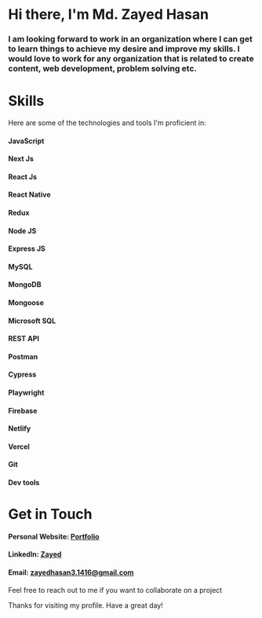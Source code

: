 # Hi there, I'm Md. Zayed Hasan

### I am looking forward to work in an organization where I can get to learn things to achieve my desire and improve my skills. I would love to work for any organization that is related to create content, web development, problem solving etc.

# Skills
Here are some of the technologies and tools I'm proficient in:
#### JavaScript 
#### Next Js
#### React Js
#### React Native
#### Redux
#### Node JS
#### Express JS
#### MySQL
#### MongoDB
#### Mongoose
#### Microsoft SQL
#### REST API
#### Postman
#### Cypress
#### Playwright
#### Firebase
#### Netlify
#### Vercel
#### Git
#### Dev tools

# Get in Touch
#### Personal Website: [Portfolio](https://zayed007.netlify.app/)
#### LinkedIn: [Zayed](https://www.linkedin.com/in/iamzayed/)
#### Email: zayedhasan3.1416@gmail.com

Feel free to reach out to me if you want to collaborate on a project

Thanks for visiting my profile. Have a great day!
<!--
**Iamzayed007/Iamzayed007** is a ✨ _special_ ✨ repository because its `README.md` (this file) appears on your GitHub profile.

Here are some ideas to get you started:

- 🔭 I’m currently working on ...
- 🌱 I’m currently learning ...
- 👯 I’m looking to collaborate on ...
- 🤔 I’m looking for help with ...
- 💬 Ask me about ...
- 📫 How to reach me: ...
- 😄 Pronouns: ...
- ⚡ Fun fact: ...
-->
